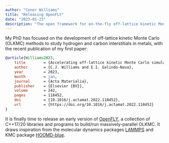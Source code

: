 ```yaml
---
author: "Conor Williams"
title: "Releasing OpenFLY"
date: "2023-01-23"
description: "The open framework for on-the-fly off-lattice kinetic Monte Carlo simulations."
---
```


My PhD has focused on the development of off-lattice kinetic Monte Carlo (OLKMC) methods to study hydrogen and carbon interstitials in metals, with the recent publication of my first paper:

```bib
@article{Williams2023,
	title        = {Accelerating off-lattice kinetic Monte Carlo simulations to predict hydrogen vacancy-cluster interactions in alpha-Fe},
	author       = {C.J. Williams and E.I. Galindo-Nava},
	year         = 2023,
	month        = jan,
	journal      = {Acta Materialia},
	publisher    = {Elsevier {BV}},
	volume       = 242,
	pages        = 118452,
	doi          = {10.1016/j.actamat.2022.118452},
	url          = {https://doi.org/10.1016/j.actamat.2022.118452}
}
```

It is finally time to release an early version of [OpenFLY](https://conorwilliams.github.io/openFLY/), a collection of C++17/20 libraries and programs to build/run massively-parallel OLKMC. It draws inspiration from the molecular dynamics packages [LAMMPS](https://www.lammps.org) and KMC package [HOOMD-blue](https://glotzerlab.engin.umich.edu/hoomd-blue/).

